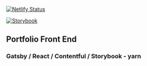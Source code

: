 [![Netlify Status](https://api.netlify.com/api/v1/badges/17cb6f40-8bf3-45a1-8a0c-66927ca1a405/deploy-status)](https://app.netlify.com/sites/gareth-ferguson/deploys)

[![Storybook](https://cdn.jsdelivr.net/gh/storybookjs/brand@master/badge/badge-storybook.svg)](http://garethferguson.co.uk)


## Portfolio Front End

### Gatsby / React / Contentful / Storybook - yarn
